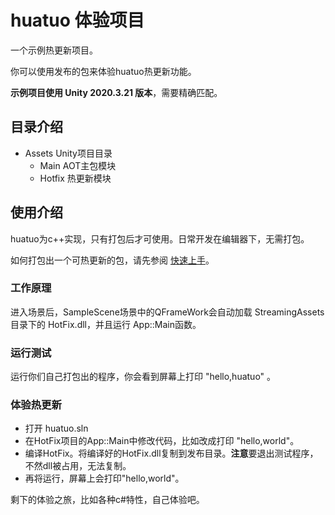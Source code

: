 # huatuo 体验项目

一个示例热更新项目。

你可以使用发布的包来体验huatuo热更新功能。

**示例项目使用 Unity 2020.3.21 版本**，需要精确匹配。

## 目录介绍

- Assets Unity项目目录
  - Main AOT主包模块
  - Hotfix 热更新模块

## 使用介绍

huatuo为c++实现，只有打包后才可使用。日常开发在编辑器下，无需打包。

如何打包出一个可热更新的包，请先参阅 [快速上手](https://github.com/focus-creative-games/huatuo/blob/main/docs/start_up.md)。

### 工作原理

进入场景后，SampleScene场景中的QFrameWork会自动加载 StreamingAssets目录下的 HotFix.dll，并且运行 App::Main函数。

### 运行测试

运行你们自己打包出的程序，你会看到屏幕上打印 "hello,huatuo" 。

### 体验热更新

- 打开 huatuo.sln
- 在HotFix项目的App::Main中修改代码，比如改成打印 "hello,world"。
- 编译HotFix。将编译好的HotFix.dll复制到发布目录。**注意**要退出测试程序，不然dll被占用，无法复制。
- 再将运行，屏幕上会打印"hello,world"。

剩下的体验之旅，比如各种c#特性，自己体验吧。
